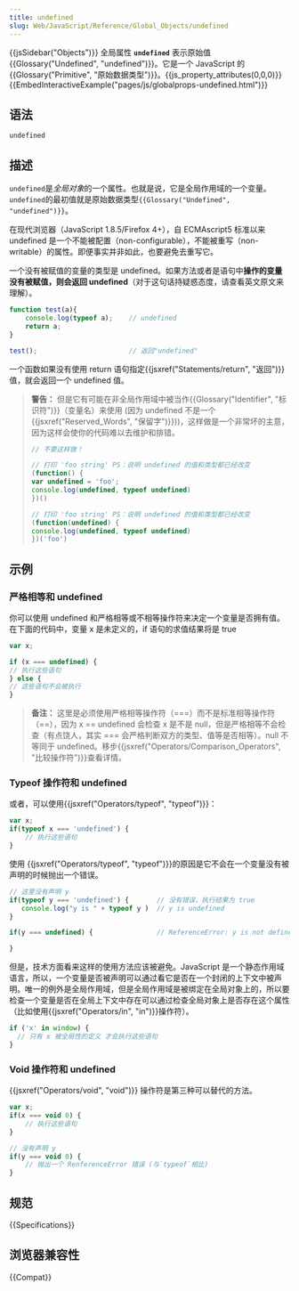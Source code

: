 ```yaml
---
title: undefined
slug: Web/JavaScript/Reference/Global_Objects/undefined
---
```


{{jsSidebar("Objects")}} 全局属性 **`undefined`** 表示原始值 {{Glossary("Undefined", "undefined")}}。它是一个 JavaScript 的{{Glossary("Primitive", "原始数据类型")}}。{{js_property_attributes(0,0,0)}}{{EmbedInteractiveExample("pages/js/globalprops-undefined.html")}}

## 语法

```plain
undefined
```

## 描述

`undefined`是*全局对象*的一个属性。也就是说，它是全局作用域的一个变量。`undefined`的最初值就是原始数据类型`{{Glossary("Undefined", "undefined")}}`。

在现代浏览器（JavaScript 1.8.5/Firefox 4+），自 ECMAscript5 标准以来 undefined 是一个不能被配置（non-configurable），不能被重写（non-writable）的属性。即便事实并非如此，也要避免去重写它。

一个没有被赋值的变量的类型是 undefined。如果方法或者是语句中**操作的变量没有被赋值，则会返回 undefined**（对于这句话持疑惑态度，请查看英文原文来理解）。

```js
function test(a){
    console.log(typeof a);    // undefined
    return a;
}

test();                       // 返回"undefined"
```

一个函数如果没有使用 return 语句指定{{jsxref("Statements/return", "返回")}}值，就会返回一个 undefined 值。

> **警告：** 但是它有可能在非全局作用域中被当作{{Glossary("Identifier", "标识符")}}（变量名）来使用 (因为 undefined 不是一个{{jsxref("Reserved_Words", "保留字")}}))，这样做是一个非常坏的主意，因为这样会使你的代码难以去维护和排错。
>
> ```js
> // 不要这样做！
>
> // 打印 'foo string' PS：说明 undefined 的值和类型都已经改变
> (function() {
> var undefined = 'foo';
> console.log(undefined, typeof undefined)
> })()
>
> // 打印 'foo string' PS：说明 undefined 的值和类型都已经改变
> (function(undefined) {
> console.log(undefined, typeof undefined)
> })('foo')
> ```

## 示例

### 严格相等和 undefined

你可以使用 undefined 和严格相等或不相等操作符来决定一个变量是否拥有值。在下面的代码中，变量 x 是未定义的，if 语句的求值结果将是 true

```js
var x;

if (x === undefined) {
// 执行这些语句
} else {
// 这些语句不会被执行
}
```

> **备注：** 这里是必须使用严格相等操作符（===）而不是标准相等操作符（==），因为 x == undefined 会检查 x 是不是 null，但是严格相等不会检查（有点饶人，其实 === 会严格判断双方的类型、值等是否相等）。null 不等同于 undefined。移步{{jsxref("Operators/Comparison_Operators", "比较操作符")}}查看详情。

### Typeof 操作符和 undefined

或者，可以使用{{jsxref("Operators/typeof", "typeof")}}：

```js
var x;
if(typeof x === 'undefined') {
    // 执行这些语句
}
```

使用 {{jsxref("Operators/typeof", "typeof")}}的原因是它不会在一个变量没有被声明的时候抛出一个错误。

```js
// 这里没有声明 y
if(typeof y === 'undefined') {       // 没有错误，执行结果为 true
   console.log("y is " + typeof y )  // y is undefined
}

if(y === undefined) {                // ReferenceError: y is not defined

}
```

但是，技术方面看来这样的使用方法应该被避免。JavaScript 是一个静态作用域语言，所以，一个变量是否被声明可以通过看它是否在一个封闭的上下文中被声明。唯一的例外是全局作用域，但是全局作用域是被绑定在全局对象上的，所以要检查一个变量是否在全局上下文中存在可以通过检查全局对象上是否存在这个属性（比如使用{{jsxref("Operators/in", "in")}}操作符）。

```js
if ('x' in window) {
  // 只有 x 被全局性的定义 才会执行这些语句
}
```

### Void 操作符和 undefined

{{jsxref("Operators/void", "void")}} 操作符是第三种可以替代的方法。

```js
var x;
if(x === void 0) {
    // 执行这些语句
}

// 没有声明 y
if(y === void 0) {
    // 抛出一个 RenferenceError 错误 (与`typeof`相比)
}
```

## 规范

{{Specifications}}

## 浏览器兼容性

{{Compat}}
